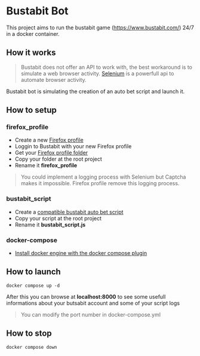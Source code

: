 # Bustabit Bot
This project aims to run the bustabit game (https://www.bustabit.com/) 24/7 in a docker container.

## How it works
> Bustabit does not offer an API to work with, the best workaround is to simulate a web browser activity.
> [Selenium](https://www.selenium.dev/) is a powerfull api to automate browser activity.

Bustabit bot is simulating the creation of an auto bet script and launch it.

## How to setup
### firefox_profile
- Create a new [Firefox profile](https://support.mozilla.org/en-US/kb/profile-manager-create-remove-switch-firefox-profiles?redirectlocale=en-US&redirectslug=profile-manager-create-and-remove-firefox-profiles)
- Loggin to Bustabit with your new Firefox profile
- Get your [Firefox profile folder](https://support.mozilla.org/en-US/kb/profiles-where-firefox-stores-user-data)
- Copy your folder at the root project
- Rename it **firefox_profile**

> You could implement a logging process with Selenium but Captcha makes it impossible.
> Firefox profile remove this logging process.

### bustabit_script
- Create a [compatible bustabit auto bet script](https://github.com/bustabit/autobet)
- Copy your script at the root project
- Rename it **bustabit_script.js**

### docker-compose
- [Install docker engine with the docker compose plugin](https://docs.docker.com/engine/install/)

## How to launch
`docker compose up -d`

After this you can browse at **localhost:8000** to see some usefull informations about your butsabit account and some of your script logs

> You can modify the port number in docker-compose.yml

## How to stop
`docker compose down`
